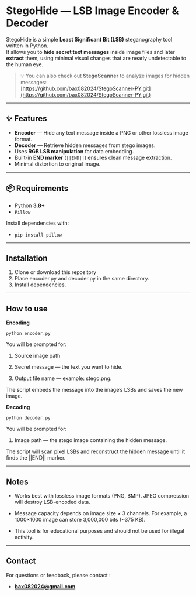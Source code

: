 # StegoHide — LSB Image Encoder & Decoder

StegoHide is a simple **Least Significant Bit (LSB)** steganography tool written in Python.  
It allows you to **hide secret text messages** inside image files and later **extract** them, using minimal visual changes that are nearly undetectable to the human eye.

> 💡 You can also check out **StegoScanner** to analyze images for hidden messages:  
> [https://github.com/bax082024/StegoScanner-PY.git](https://github.com/bax082024/StegoScanner-PY.git)

---

## ✨ Features

- **Encoder** — Hide any text message inside a PNG or other lossless image format.
- **Decoder** — Retrieve hidden messages from stego images.
- Uses **RGB LSB manipulation** for data embedding.
- Built-in **END marker** (`||END||`) ensures clean message extraction.
- Minimal distortion to original image.

---

## 📦 Requirements

- Python **3.8+**
- `Pillow`

Install dependencies with:

  - `pip install pillow`

---

## Installation

1. Clone or download this repository
2. Place encoder.py and decoder.py in the same directory.
3. Install dependencies.

---

## How to use 

**Encoding**

`python encoder.py`

You will be prompted for:

1. Source image path 

2. Secret message — the text you want to hide.

3. Output file name — example: stego.png.

The script embeds the message into the image’s LSBs and saves the new image.


**Decoding**

`python decoder.py`

You will be prompted for:

1. Image path — the stego image containing the hidden message.

The script will scan pixel LSBs and reconstruct the hidden message until it finds the ||END|| marker.

---

## Notes

- Works best with lossless image formats (PNG, BMP).
JPEG compression will destroy LSB-encoded data.

- Message capacity depends on image size × 3 channels.
For example, a 1000×1000 image can store 3,000,000 bits (~375 KB).

- This tool is for educational purposes and should not be used for illegal activity.

---

## Contact

For questions or feedback, please contact :
- **bax082024@gmail.com**